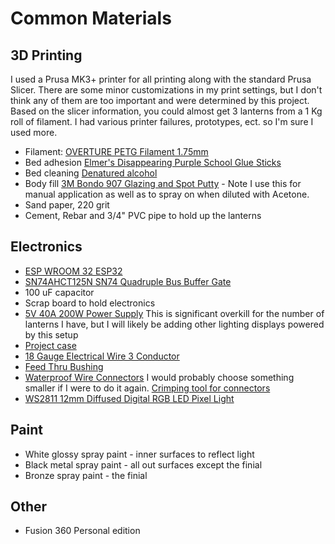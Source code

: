 # Common Materials

## 3D Printing

I used a Prusa MK3+ printer for all printing along with the standard Prusa Slicer. There are some minor customizations in my print settings, but I don't think any of them are too important and were determined by this project.  Based on the slicer information, you could almost get 3 lanterns from a 1 Kg roll of filament. I had various printer failures, prototypes, ect. so I'm sure I used more.

* Filament: [OVERTURE PETG Filament 1.75mm](https://smile.amazon.com/gp/product/B0834428DQ/ref=ppx_yo_dt_b_asin_title_o00_s00?ie=UTF8&th=1)
* Bed adhesion [Elmer's Disappearing Purple School Glue Sticks](https://smile.amazon.com/gp/product/B00143SNPG/ref=ppx_yo_dt_b_search_asin_title?ie=UTF8&th=1)
* Bed cleaning [Denatured alcohol](https://www.homedepot.com/s/denatured%20alcohol%20gal)
* Body fill [3M Bondo 907 Glazing and Spot Putty](https://smile.amazon.com/dp/B07N6HFBRX?psc=1&ref=ppx_yo2ov_dt_b_product_details) - Note I use this for manual application as well as to spray on when diluted with Acetone.
* Sand paper, 220 grit
* Cement, Rebar and 3/4" PVC pipe to hold up the lanterns

## Electronics
* [ESP WROOM 32 ESP32](https://smile.amazon.com/gp/product/B09GK74F7N/ref=ppx_yo_dt_b_search_asin_title?ie=UTF8&psc=1)
* [SN74AHCT125N SN74 Quadruple Bus Buffer Gate](https://smile.amazon.com/dp/B08R6BCSYC?psc=1&ref=ppx_yo2ov_dt_b_product_details)
* 100 uF capacitor
* Scrap board to hold electronics
* [5V 40A 200W Power Supply](https://smile.amazon.com/gp/product/B07KCVBZ18/ref=ppx_yo_dt_b_asin_title_o00_s00?ie=UTF8&th=1) This is significant overkill for the number of lanterns I have, but I will likely be adding other lighting displays powered by this setup
* [Project case](https://smile.amazon.com/gp/product/B0B87VGV62/ref=ppx_yo_dt_b_asin_title_o00_s00?ie=UTF8&th=1)
* [18 Gauge Electrical Wire 3 Conductor](https://smile.amazon.com/dp/B0B28M2C5K?psc=1&ref=ppx_yo2ov_dt_b_product_details)
* [Feed Thru Bushing](https://smile.amazon.com/gp/product/B07579PXVW/ref=ppx_yo_dt_b_asin_title_o00_s00?ie=UTF8&th=1)
* [Waterproof Wire Connectors](https://smile.amazon.com/dp/B0B4SG92LS?psc=1&ref=ppx_yo2ov_dt_b_product_details) I would probably choose something smaller if I were to do it again. [Crimping tool for connectors](https://smile.amazon.com/dp/B071KFLY43?ref=ppx_yo2ov_dt_b_product_details&th=1)
* [WS2811 12mm Diffused Digital RGB LED Pixel Light](https://smile.amazon.com/dp/B01AG923GI?ref=ppx_yo2ov_dt_b_product_details&th=1)

## Paint

* White glossy spray paint - inner surfaces to reflect light
* Black metal spray paint - all out surfaces except the finial
* Bronze spray paint - the finial

## Other

* Fusion 360 Personal edition